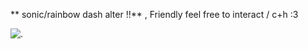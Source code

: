 ** sonic/rainbow dash alter !!** , Friendly feel free to interact / c+h :3



![.](https://i.postimg.cc/m2yv1V04/Untitled836-20241123205728.png)
